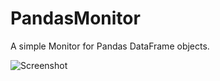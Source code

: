 # PandasMonitor

A simple Monitor for Pandas DataFrame objects.

![Screenshot](http://raw.github.com/tschm/PandasMonitor/master/screenshot.PNG) 

